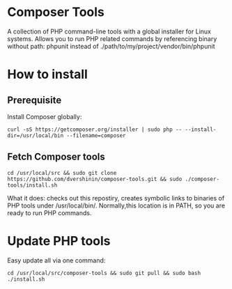 # Composer Tools

A collection of PHP command-line tools with a global installer for Linux systems.
Allows you to run PHP related commands by referencing binary without path:
phpunit instead of ./path/to/my/project/vendor/bin/phpunit

# How to install

## Prerequisite

Install Composer globally:

```
curl -sS https://getcomposer.org/installer | sudo php -- --install-dir=/usr/local/bin --filename=composer
```

## Fetch Composer tools

```
cd /usr/local/src && sudo git clone https://github.com/dvershinin/composer-tools.git && sudo ./composer-tools/install.sh
```

What it does: checks out this repostiry, creates symbolic links to binaries of PHP tools under /usr/local/bin/.
Normally,this location is in PATH, so you are ready to run PHP commands.

# Update PHP tools

Easy update all via one command:

```
cd /usr/local/src/composer-tools && sudo git pull && sudo bash ./install.sh
```